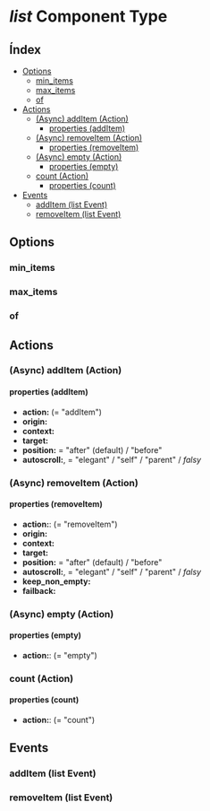 *list* Component Type
=====================


Índex
-----


<!-- vim-markdown-toc GitLab -->

* [Options](#options)
    * [min_items](#min_items)
    * [max_items](#max_items)
    * [of](#of)
* [Actions](#actions)
    * [(Async) addItem (Action)](#async-additem-action)
        * [properties (addItem)](#properties-additem)
    * [(Async) removeItem (Action)](#async-removeitem-action)
        * [properties (removeItem)](#properties-removeitem)
    * [(Async) empty (Action)](#async-empty-action)
        * [properties (empty)](#properties-empty)
    * [count (Action)](#count-action)
        * [properties (count)](#properties-count)
* [Events](#events)
    * [addItem (list Event)](#additem-list-event)
    * [removeItem (list Event)](#removeitem-list-event)

<!-- vim-markdown-toc -->



Options
-------

### min_items

### max_items

### of

Actions
-------

### (Async) addItem (Action)

#### properties (addItem)

  * **action:** (= "addItem")
  * **origin:**
  * **context:**
  * **target:**
  * **position:** = "after" (default) / "before"
  * **autoscroll:**,   = "elegant" / "self" / "parent" / *falsy*

### (Async) removeItem (Action)



#### properties (removeItem)

  * **action:**: (= "removeItem")
  * **origin:**
  * **context:**
  * **target:**
  * **position:** = "after" (default) / "before"
  * **autoscroll:**,   = "elegant" / "self" / "parent" / *falsy*
  * **keep_non_empty:**
  * **failback:**


### (Async) empty (Action)

#### properties (empty)

  * **action:**: (= "empty")

### count (Action)

#### properties (count)

  * **action:**: (= "count")


Events
------

### addItem (list Event)


### removeItem (list Event)

